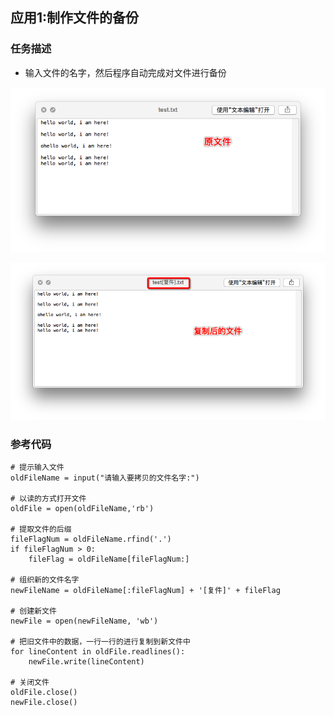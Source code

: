 ## 应用1:制作文件的备份

### 任务描述

- 输入文件的名字，然后程序自动完成对文件进行备份

![img](../images/Snip20160818_74.png)

![img](../images/Snip20160818_75.png)

### 参考代码

```
# 提示输入文件
oldFileName = input("请输入要拷贝的文件名字:")

# 以读的方式打开文件
oldFile = open(oldFileName,'rb')

# 提取文件的后缀
fileFlagNum = oldFileName.rfind('.')
if fileFlagNum > 0:
    fileFlag = oldFileName[fileFlagNum:]

# 组织新的文件名字
newFileName = oldFileName[:fileFlagNum] + '[复件]' + fileFlag

# 创建新文件
newFile = open(newFileName, 'wb')

# 把旧文件中的数据，一行一行的进行复制到新文件中
for lineContent in oldFile.readlines():
    newFile.write(lineContent)

# 关闭文件
oldFile.close()
newFile.close()
```